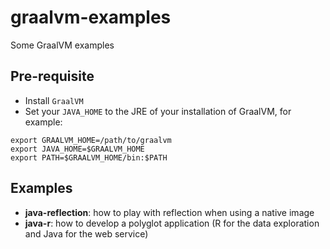# graalvm-examples

Some GraalVM examples

## Pre-requisite

* Install `GraalVM`
* Set your `JAVA_HOME` to the JRE of your installation of GraalVM, for example:
```
export GRAALVM_HOME=/path/to/graalvm
export JAVA_HOME=$GRAALVM_HOME
export PATH=$GRAALVM_HOME/bin:$PATH
```

## Examples

* __java-reflection__: how to play with reflection when using a native image
* __java-r__: how to develop a polyglot application (R for the data exploration and Java for the web service)


